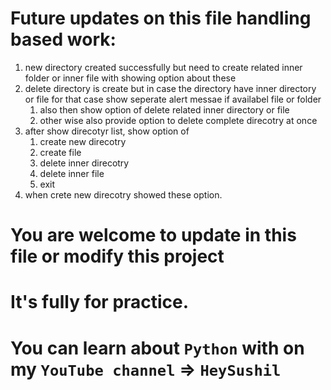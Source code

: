# Future updates on this file handling based work:

1. new directory created successfully but need to create related inner folder or inner file with showing option about these
1. delete directory is create but in case the directory have inner directory or file for that case show seperate alert messae if availabel file or folder
    1. also then show option of delete related inner directory or file
    1. other wise also provide option to delete complete direcotry at once
1. after show direcotyr list, show option of
    1. create new direcotry
    1. create file
    1. delete inner direcotry
    1. delete inner file
    1. exit
1. when crete new direcotry showed these option.

# You are welcome to update in this file or modify this project
# It's fully for practice.

# You can learn about `Python` with on my `YouTube channel` => `HeySushil`